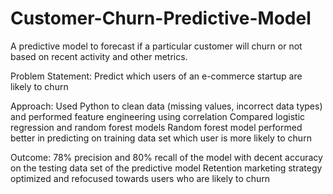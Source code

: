 # Customer-Churn-Predictive-Model
A predictive model to forecast if a particular customer will churn or not based on recent activity and other metrics.

Problem Statement: Predict which users of an e-commerce startup are likely to churn

Approach:
Used Python to clean data (missing values, incorrect data types) and performed feature engineering using correlation
Compared logistic regression and random forest models 
Random forest model performed better in predicting on training data set which user is more likely to churn

Outcome:
78% precision and 80% recall of the model with decent accuracy on the testing data set of the predictive model
Retention marketing strategy optimized and refocused towards users who are likely to churn
